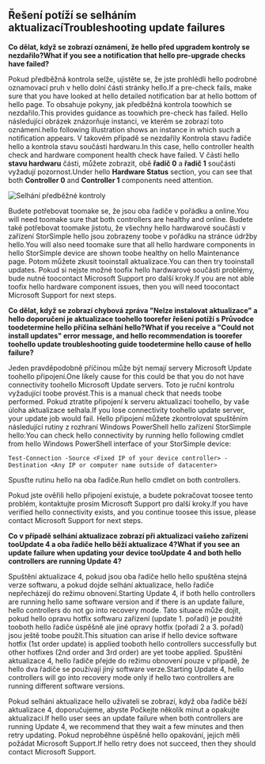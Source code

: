 <!--author=alkohli last changed: 03/17/16-->

## <a name="troubleshooting-update-failures"></a><span data-ttu-id="4cd25-101">Řešení potíží se selháním aktualizací</span><span class="sxs-lookup"><span data-stu-id="4cd25-101">Troubleshooting update failures</span></span>
<span data-ttu-id="4cd25-102">**Co dělat, když se zobrazí oznámení, že hello před upgradem kontroly se nezdařilo?**</span><span class="sxs-lookup"><span data-stu-id="4cd25-102">**What if you see a notification that hello pre-upgrade checks have failed?**</span></span>

<span data-ttu-id="4cd25-103">Pokud předběžná kontrola selže, ujistěte se, že jste prohlédli hello podrobné oznamovací pruh v hello dolní části stránky hello.</span><span class="sxs-lookup"><span data-stu-id="4cd25-103">If a pre-check fails, make sure that you have looked at hello detailed notification bar at hello bottom of hello page.</span></span> <span data-ttu-id="4cd25-104">To obsahuje pokyny, jak předběžná kontrola toowhich se nezdařilo.</span><span class="sxs-lookup"><span data-stu-id="4cd25-104">This provides guidance as toowhich pre-check has failed.</span></span> <span data-ttu-id="4cd25-105">Hello následující obrázek znázorňuje instanci, ve kterém se zobrazí toto oznámení.</span><span class="sxs-lookup"><span data-stu-id="4cd25-105">hello following illustration shows an instance in which such a notification appears.</span></span> <span data-ttu-id="4cd25-106">V takovém případě se nezdařily Kontrola stavu řadiče hello a kontrola stavu součásti hardwaru.</span><span class="sxs-lookup"><span data-stu-id="4cd25-106">In this case, hello controller health check and hardware component health check have failed.</span></span> <span data-ttu-id="4cd25-107">V části hello **stavu hardwaru** části, můžete zobrazit, obě **řadič 0** a **řadič 1** součásti vyžadují pozornost.</span><span class="sxs-lookup"><span data-stu-id="4cd25-107">Under hello **Hardware Status** section, you can see that both **Controller 0** and **Controller 1** components need attention.</span></span>

  ![Selhání předběžné kontroly](./media/storsimple-install-troubleshooting/HCS_PreUpdateCheckFailed-include.png)

<span data-ttu-id="4cd25-109">Budete potřebovat toomake se, že jsou oba řadiče v pořádku a online.</span><span class="sxs-lookup"><span data-stu-id="4cd25-109">You will need toomake sure that both controllers are healthy and online.</span></span> <span data-ttu-id="4cd25-110">Budete také potřebovat toomake jistotu, že všechny hello hardwarové součásti v zařízení StorSimple hello jsou zobrazeny toobe v pořádku na stránce údržby hello.</span><span class="sxs-lookup"><span data-stu-id="4cd25-110">You will also need toomake sure that all hello hardware components in hello StorSimple device are shown toobe healthy on hello Maintenance page.</span></span> <span data-ttu-id="4cd25-111">Potom můžete zkusit tooinstall aktualizace.</span><span class="sxs-lookup"><span data-stu-id="4cd25-111">You can then try tooinstall updates.</span></span> <span data-ttu-id="4cd25-112">Pokud si nejste možné toofix hello hardwarové součásti problémy, bude nutné toocontact Microsoft Support pro další kroky.</span><span class="sxs-lookup"><span data-stu-id="4cd25-112">If you are not able toofix hello hardware component issues, then you will need toocontact Microsoft Support for next steps.</span></span>

<span data-ttu-id="4cd25-113">**Co dělat, když se zobrazí chybová zpráva "Nelze instalovat aktualizace" a hello doporučení je aktualizace toohello toorefer řešení potíží s Průvodce toodetermine hello příčina selhání hello?**</span><span class="sxs-lookup"><span data-stu-id="4cd25-113">**What if you receive a "Could not install updates" error message, and hello recommendation is toorefer toohello update troubleshooting guide toodetermine hello cause of hello failure?**</span></span>

<span data-ttu-id="4cd25-114">Jeden pravděpodobně příčinou může být nemají servery Microsoft Update toohello připojení.</span><span class="sxs-lookup"><span data-stu-id="4cd25-114">One likely cause for this could be that you do not have connectivity toohello Microsoft Update servers.</span></span> <span data-ttu-id="4cd25-115">Toto je ruční kontrolu vyžadující toobe provést.</span><span class="sxs-lookup"><span data-stu-id="4cd25-115">This is a manual check that needs toobe performed.</span></span> <span data-ttu-id="4cd25-116">Pokud ztratíte připojení k serveru aktualizací toohello, by vaše úloha aktualizace selhala.</span><span class="sxs-lookup"><span data-stu-id="4cd25-116">If you lose connectivity toohello update server, your update job would fail.</span></span> <span data-ttu-id="4cd25-117">Hello připojení můžete zkontrolovat spuštěním následující rutiny z rozhraní Windows PowerShell hello zařízení StorSimple hello:</span><span class="sxs-lookup"><span data-stu-id="4cd25-117">You can check hello connectivity by running hello following cmdlet from hello Windows PowerShell interface of your StorSimple device:</span></span>

 `Test-Connection -Source <Fixed IP of your device controller> -Destination <Any IP or computer name outside of datacenter>`

<span data-ttu-id="4cd25-118">Spusťte rutinu hello na oba řadiče.</span><span class="sxs-lookup"><span data-stu-id="4cd25-118">Run hello cmdlet on both controllers.</span></span>

<span data-ttu-id="4cd25-119">Pokud jste ověřili hello připojení existuje, a budete pokračovat toosee tento problém, kontaktujte prosím Microsoft Support pro další kroky.</span><span class="sxs-lookup"><span data-stu-id="4cd25-119">If you have verified hello connectivity exists, and you continue toosee this issue, please contact Microsoft Support for next steps.</span></span>

<span data-ttu-id="4cd25-120">**Co v případě selhání aktualizace zobrazí při aktualizaci vašeho zařízení tooUpdate 4 a oba řadiče hello běží aktualizace 4?**</span><span class="sxs-lookup"><span data-stu-id="4cd25-120">**What if you see an update failure when updating your device tooUpdate 4 and both hello controllers are running Update 4?**</span></span>

<span data-ttu-id="4cd25-121">Spuštění aktualizace 4, pokud jsou oba řadiče hello hello spuštěna stejná verze softwaru, a pokud dojde selhání aktualizace, hello řadiče nepřecházejí do režimu obnovení.</span><span class="sxs-lookup"><span data-stu-id="4cd25-121">Starting Update 4, if both hello controllers are running hello same software version and if there is an update failure, hello controllers do not go into recovery mode.</span></span> <span data-ttu-id="4cd25-122">Tato situace může dojít, pokud hello opravu hotfix softwaru zařízení (update 1. pořadí) je použité tooboth hello řadiče úspěšně ale jiné opravy hotfix (pořadí 2 a 3. pořadí) jsou ještě toobe použít.</span><span class="sxs-lookup"><span data-stu-id="4cd25-122">This situation can arise if hello device software hotfix (1st order update) is applied tooboth hello controllers successfully but other hotfixes (2nd order and 3rd order) are yet toobe applied.</span></span> <span data-ttu-id="4cd25-123">Spuštění aktualizace 4, hello řadiče přejde do režimu obnovení pouze v případě, že hello dva řadiče se používají jiný software verze.</span><span class="sxs-lookup"><span data-stu-id="4cd25-123">Starting Update 4, hello controllers will go into recovery mode only if hello two controllers are running different software versions.</span></span> 

<span data-ttu-id="4cd25-124">Pokud selhání aktualizace hello uživateli se zobrazí, když oba řadiče běží aktualizace 4, doporučujeme, abyste Počkejte několik minut a opakujte aktualizaci.</span><span class="sxs-lookup"><span data-stu-id="4cd25-124">If hello user sees an update failure when both controllers are running Update 4, we recommend that they wait a few minutes and then retry updating.</span></span> <span data-ttu-id="4cd25-125">Pokud neproběhne úspěšně hello opakování, jejich měli požádat Microsoft Support.</span><span class="sxs-lookup"><span data-stu-id="4cd25-125">If hello retry does not succeed, then they should contact Microsoft Support.</span></span>
